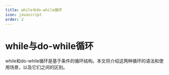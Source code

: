 ```yaml
---
title: while与do-while循环
icon: javascript
order: 2
---
```


# while与do-while循环

while和do-while循环是基于条件的循环结构。本文将介绍这两种循环的语法和使用场景，以及它们之间的区别。

